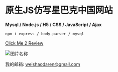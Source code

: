# 原生JS仿写星巴克中国网站
**Mysql / Node.js / H5 / CSS / JavaScript / Ajax**

`npm i express / body-parser / mysql`

[Click Me 2 Review](https://weishaodaren.github.io/SSStarbuck/public/index.html)
        

![图片名称](https://www.starbucks.com.cn/assets/images/logo.svg) 


我的邮箱: weishaodaren@gmail.com
